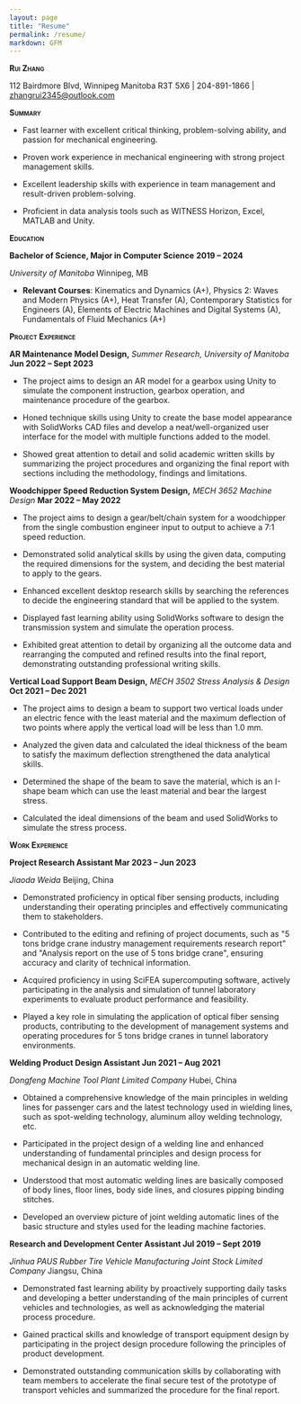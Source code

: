 ```yaml
---
layout: page
title: "Resume"
permalink: /resume/
markdown: GFM
---
```


**<span class="smallcaps">Rui Zhang</span>**

112 Bairdmore Blvd, Winnipeg Manitoba R3T 5X6 | 204-891-1866 |
zhangrui2345@outlook.com

**<span class="smallcaps">Summary</span>**

- Fast learner with excellent critical thinking, problem-solving
  ability, and passion for mechanical engineering.

- Proven work experience in mechanical engineering with strong project
  management skills.

<!-- -->

- Excellent leadership skills with experience in team management and
  result-driven problem-solving.

- Proficient in data analysis tools such as WITNESS Horizon, Excel,
  MATLAB and Unity.

**<span class="smallcaps">Education</span>**

**Bachelor of Science, Major in Computer Science** **2019 – 2024**

*University of Manitoba* Winnipeg, MB

- **Relevant Courses**: Kinematics and Dynamics (A+), Physics 2: Waves and Modern Physics (A+), Heat Transfer (A), Contemporary Statistics for Engineers (A), Elements of Electric Machines and Digital Systems (A), Fundamentals of Fluid Mechanics (A+)

**<span class="smallcaps">Project Experience</span>**

**AR Maintenance Model Design,** *Summer Research, University of
Manitoba* **Jun 2022 – Sept 2023**

- The project aims to design an AR model for a gearbox using Unity to simulate the component instruction, gearbox operation, and maintenance procedure of the gearbox.

- Honed technique skills using Unity to create the base model appearance with SolidWorks CAD files and develop a neat/well-organized user interface for the model with multiple functions added to the model.

- Showed great attention to detail and solid academic written skills by summarizing the project procedures and organizing the final report with sections including the methodology, findings and limitations.

**Woodchipper Speed Reduction System Design,** *MECH 3652 Machine
Design* **Mar 2022 – May 2022**

- The project aims to design a gear/belt/chain system for a woodchipper from the single combustion engineer input to output to achieve a 7:1 speed reduction.

- Demonstrated solid analytical skills by using the given data, computing the required dimensions for the system, and deciding the best material to apply to the gears.

- Enhanced excellent desktop research skills by searching the references to decide the engineering standard that will be applied to the system.

- Displayed fast learning ability using SolidWorks software to design the transmission system and simulate the operation process.

- Exhibited great attention to detail by organizing all the outcome data and rearranging the computed and refined results into the final report, demonstrating outstanding professional writing skills.

**Vertical Load Support Beam Design,** *MECH 3502 Stress Analysis &
Design* **Oct 2021 – Dec 2021**

- The project aims to design a beam to support two vertical loads under
  an electric fence with the least material and the maximum deflection
  of two points where apply the vertical load will be less than 1.0 mm.

- Analyzed the given data and calculated the ideal thickness of the beam
  to satisfy the maximum deflection strengthened the data analytical
  skills.

- Determined the shape of the beam to save the material, which is an
  I-shape beam which can use the least material and bear the largest
  stress.

- Calculated the ideal dimensions of the beam and used SolidWorks to
  simulate the stress process.

**<span class="smallcaps">Work Experience</span>**

**Project Research Assistant Mar 2023 – Jun 2023**

*Jiaoda Weida* Beijing, China

- Demonstrated proficiency in optical fiber sensing products, including understanding their operating principles and effectively communicating them to stakeholders.

- Contributed to the editing and refining of project documents, such as "5 tons bridge crane industry management requirements research report" and "Analysis report on the use of 5 tons bridge crane", ensuring accuracy and clarity of technical information.

- Acquired proficiency in using SciFEA supercomputing software, actively participating in the analysis and simulation of tunnel laboratory experiments to evaluate product performance and feasibility.

- Played a key role in simulating the application of optical fiber sensing products, contributing to the development of management systems and operating procedures for 5 tons bridge cranes in tunnel laboratory environments.

**Welding Product Design Assistant Jun 2021 – Aug 2021**

*Dongfeng Machine Tool Plant Limited Company* Hubei, China

- Obtained a comprehensive knowledge of the main principles in welding lines for passenger cars and the latest technology used in wielding lines, such as spot-welding technology, aluminum alloy welding technology, etc.

- Participated in the project design of a welding line and enhanced understanding of fundamental principles and design process for mechanical design in an automatic welding line.

- Understood that most automatic welding lines are basically composed of body lines, floor lines, body side lines, and closures pipping binding stitches.

- Developed an overview picture of joint welding automatic lines of the basic structure and styles used for the leading machine factories.

**Research and Development Center Assistant Jul 2019 – Sept 2019**

*Jinhua PAUS Rubber Tire Vehicle Manufacturing Joint Stock Limited
Company* Jiangsu, China

- Demonstrated fast learning ability by proactively supporting daily
  tasks and developing a better understanding of the main principles of
  current vehicles and technologies, as well as acknowledging the
  material process procedure.

- Gained practical skills and knowledge of transport equipment design by
  participating in the project design procedure following the principles
  of product development.

- Demonstrated outstanding communication skills by collaborating with
  team members to accelerate the final secure test of the prototype of
  transport vehicles and summarized the procedure for the final report.

